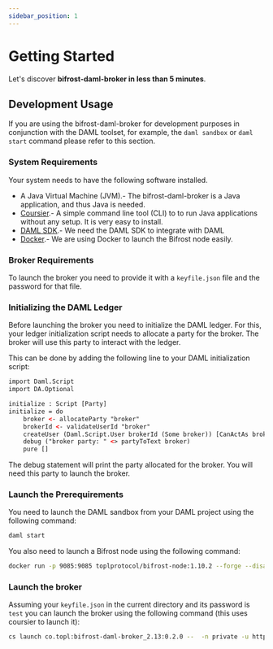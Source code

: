 ```yaml
---
sidebar_position: 1
---
```


# Getting Started

Let's discover **bifrost-daml-broker in less than 5 minutes**.

## Development Usage

If you are using the bifrost-daml-broker for development purposes in conjunction with the DAML toolset,
for example, the `daml sandbox` or `daml start` command please refer to this section.

### System Requirements

Your system needs to have the following software installed.

- A Java Virtual Machine (JVM).- The bifrost-daml-broker is a Java application, and thus Java is needed.
- [Coursier](https://get-coursier.io/docs/cli-installation).- A simple command line tool (CLI) to
to run Java applications without any setup. It is very easy to install.
- [DAML SDK](https://docs.daml.com/getting-started/installation.html).- We need the DAML SDK to integrate with DAML
- [Docker](https://www.docker.com/products/docker-desktop/).- We are using Docker to launch the Bifrost node easily. 

### Broker Requirements

To launch the broker you need to provide it with a `keyfile.json` file and the password for that file.

###  Initializing the DAML Ledger

Before launching the broker you need to initialize the DAML ledger. For this, your ledger initialization script
needs to allocate a party for the broker. The broker will use this party to interact with the ledger.

This can be done by adding the following line to your DAML initialization script:

```daml
import Daml.Script
import DA.Optional

initialize : Script [Party]
initialize = do
    broker <- allocateParty "broker"
    brokerId <- validateUserId "broker"
    createUser (Daml.Script.User brokerId (Some broker)) [CanActAs broker]
    debug ("broker party: " <> partyToText broker)
    pure []
```

The debug statement will print the party allocated for the broker. You will need this party to launch the broker.

### Launch the Prerequirements

You need to launch the DAML sandbox from your DAML project using the following command:

```bash
daml start
```

You also need to launch a Bifrost node using the following command:

```bash
docker run -p 9085:9085 toplprotocol/bifrost-node:1.10.2 --forge --disableAuth --seed test --debug
```

### Launch the broker

Assuming your `keyfile.json` in the current directory and its password is `test` you can launch the broker using the following command (this uses coursier to launch it):

```bash
cs launch co.topl:bifrost-daml-broker_2.13:0.2.0 --  -n private -u http://127.0.0.1:9085 -h localhost -p 6865 -s false -o <broker party> -k keyfile.json -w test
```

